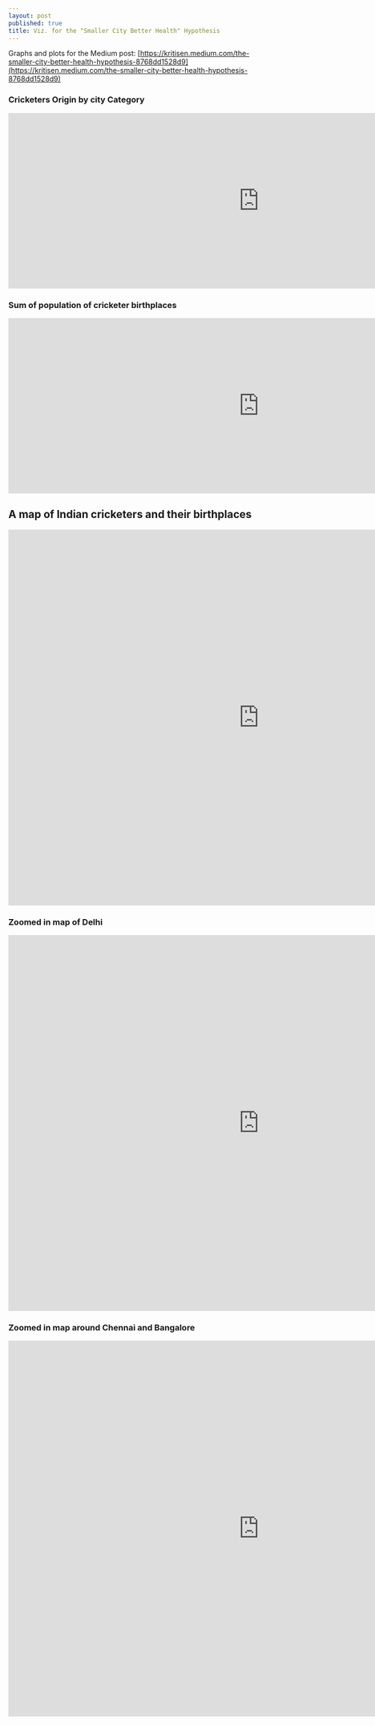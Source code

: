 ```yaml
---
layout: post
published: true
title: Viz. for the "Smaller City Better Health" Hypothesis
---
```


Graphs and plots for the Medium post: 
[https://kritisen.medium.com/the-smaller-city-better-health-hypothesis-8768dd1528d9](https://kritisen.medium.com/the-smaller-city-better-health-hypothesis-8768dd1528d9)


### Cricketers Origin by city Category

<iframe src='http://kritisen.com/indian-cricketer-origins/viz/barchart1.html' width='1000' height='350' frameborder='0'></iframe>


### Sum of population of cricketer birthplaces

<iframe src='http://kritisen.com/indian-cricketer-origins/viz/barchart2.html' width='1000' height='350' frameborder='0'></iframe>

##  A map of Indian cricketers and their birthplaces

<iframe src='http://kritisen.com/indian-cricketer-origins/viz/index.html' width='1000' height='750' frameborder='0'></iframe>

### Zoomed in map of Delhi

<iframe src='http://kritisen.com/indian-cricketer-origins/viz/delhi.html' width='1000' height='750' frameborder='0'></iframe>

### Zoomed in map around Chennai and Bangalore

<iframe src='http://kritisen.com/indian-cricketer-origins/viz/chennai.html' width='1000' height='750' frameborder='0'></iframe>

